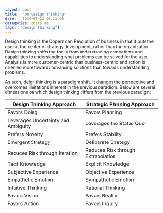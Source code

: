 ```yaml
---
layout: post
title:  "On Design Thinking"
date:   2014-07-23 08:11:00
categories: posts me
tags: ["design thinking"]
---
```


Design thinking is the Copernican Revolution of business in that it puts the user at the center of strategy development, rather than the organization.  Design thinking shifts the focus from understanding competitors and capabilities to understanding what problems can be solved for the user.  Analysis is more customer-centric than business-centric and action is oriented more towards advancing solutions than towards understanding problems.

As such, deign thinking is a paradigm shift.  It changes the perspective and overcomes limitations inherent in the previous paradigm.  Below are several dimensions on which design thinking differs from the previous paradigm:

<table class="table table-striped"><thead>
<tr>
<th>Design Thinking Approach</th>
<th>Strategic Planning Approach</th>
</tr>
</thead><tbody>
<tr>
<td>Favors Doing</td>
<td>Favors Planning</td>
</tr>
<tr>
<td>Leverages Uncertainty and Ambiguity</td>
<td>Leverages the Status Quo</td>
</tr>
<tr>
<td>Prefers Novelty</td>
<td>Prefers Stability</td>
</tr>
<tr>
<td>Emergent Strategy</td>
<td>Deliberate Strategy</td>
</tr>
<tr>
<td>Reduces Risk through Iteration</td>
<td>Reduces Risk through Extrapolation</td>
</tr>
<tr>
<td>Tacit Knowledge</td>
<td>Explicit Knowledge</td>
</tr>
<tr>
<td>Subjective Experience</td>
<td>Objective Experience</td>
</tr>
<tr>
<td>Empathetic Emotion</td>
<td>Sympathetic Emotion</td>
</tr>
<tr>
<td>Intuitive Thinking</td>
<td>Rational Thinking</td>
</tr>
<tr>
<td>Favors Vision</td>
<td>Favors Reality</td>
</tr>
<tr>
<td>Favors Action</td>
<td>Favors Inquiry</td>
</tr>
</tbody></table>